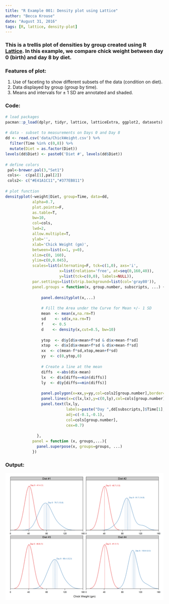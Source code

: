 ```yaml
---
title: "R Example 001: Density plot using Lattice"
author: "Becca Krouse"
date: "August 31, 2016"
tags: [R, lattice, density-plot]
---
```


### This is a trellis plot of densities by group created using R [Lattice](https://cran.r-project.org/web/packages/lattice/lattice.pdf).  In this example, we compare chick weight between day 0 (birth) and day 8 by diet.

### Features of plot:
1. Use of faceting to show different subsets of the data (condition on diet).
2. Data displayed by group (group by time).
3. Means and intervals for $\pm$ 1 SD are annotated and shaded. 

### Code:
```r
# load packages
pacman::p_load(dplyr, tidyr, lattice, latticeExtra, ggplot2, datasets)

# data - subset to measurements on Days 0 and Day 8
dd <- read.csv('data/ChickWeight.csv') %>% 
  filter(Time %in% c(0,8)) %>% 
  mutate(Diet = as.factor(Diet))
levels(dd$Diet) <- paste0('Diet #', levels(dd$Diet))

# define colors
 pal<-brewer.pal(3,"Set1")
 cols<-  c(pal[1],pal[2])
 cols2<- c("#E41A1C11","#377EB811")
 
# plot function
densityplot(~weight|Diet, group=Time, data=dd,
            alpha=0.7, 
            plot.points=F, 
            as.table=T,
            bw=10,
            col=cols,
            lwd=2,
            allow.multiple=T,
            ylab='',
            xlab='Chick Weight (gm)',
            between=list(x=1, y=0),
            xlim=c(0, 160),
            ylim=c(0,0.045),
            scales=list(alternating=F, tck=c(1,0), axs='i',
                        x=list(relation='free', at=seq(0,160,40)),
                        y=list(tck=c(0,0), labels=NULL)),
            par.settings=list(strip.background=list(col='gray80')),
            panel.groups = function(x, group.number, subscripts, ...) {
              
                panel.densityplot(x,...)

                # Fill the Area under the Curve for Mean +/- 1 SD
                mean  <- mean(x,na.rm=T)
                sd    <- sd(x,na.rm=T)
                f    <- 0.5
                d    <- density(x,cut=0.5, bw=10)
                
                ytop  <- d$y[d$x<mean+f*sd & d$x>mean-f*sd]
                xtop  <- d$x[d$x<mean+f*sd & d$x>mean-f*sd]
                xx  <- c(mean-f*sd,xtop,mean+f*sd)
                yy  <- c(0,ytop,0)
                
                # Create a line at the mean
                diffs  <-abs(d$x-mean)
                lx  <- d$x[diffs==min(diffs)]
                ly  <- d$y[diffs==min(diffs)]
              
                panel.polygon(x=xx,y=yy,col=cols2[group.number],border=F)
                panel.lines(x=c(lx,lx),y=c(0,ly),col=cols[group.number],lty=2)
                panel.text(lx,ly,
                           labels=paste("Day ",dd[subscripts,]$Time[1]," - ",round(mean(x),1)," (",round(sd(x),1),")",sep=""),
                           adj=c(-0.1,-0.1),
                           col=cols[group.number],
                           cex=0.7)
                
              },
            panel = function (x, groups,...){
              panel.superpose(x, groups=groups, ...)
            })
```

### Output:

![plot](./002-density-lattice.png)




